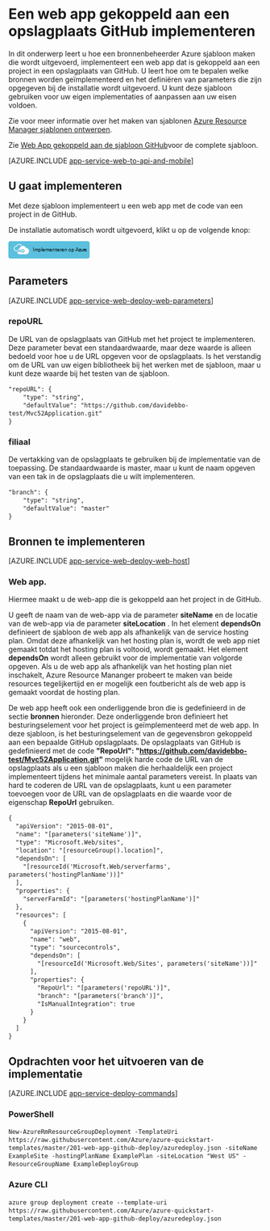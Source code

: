 <properties 
    pageTitle="Een web app dat is gekoppeld aan een opslagplaats GitHub implementeren" 
    description="Een sjabloon Azure Resource Manager gebruiken voor de implementatie van een web app met een project uit een bibliotheek GitHub." 
    services="app-service" 
    documentationCenter="" 
    authors="cephalin" 
    manager="wpickett" 
    editor=""/>

<tags 
    ms.service="app-service" 
    ms.workload="na" 
    ms.tgt_pltfrm="na" 
    ms.devlang="na" 
    ms.topic="article" 
    ms.date="04/27/2016" 
    ms.author="cephalin"/>

# <a name="deploy-a-web-app-linked-to-a-github-repository"></a>Een web app gekoppeld aan een opslagplaats GitHub implementeren

In dit onderwerp leert u hoe een bronnenbeheerder Azure sjabloon maken die wordt uitgevoerd, implementeert een web app dat is gekoppeld aan een project in een opslagplaats van GitHub. U leert hoe om te bepalen welke bronnen worden geïmplementeerd en het definiëren van parameters die zijn opgegeven bij de installatie wordt uitgevoerd. U kunt deze sjabloon gebruiken voor uw eigen implementaties of aanpassen aan uw eisen voldoen.

Zie voor meer informatie over het maken van sjablonen [Azure Resource Manager sjablonen ontwerpen](../resource-group-authoring-templates.md).

Zie [Web App gekoppeld aan de sjabloon GitHub](https://github.com/Azure/azure-quickstart-templates/blob/master/201-web-app-github-deploy/azuredeploy.json)voor de complete sjabloon.

[AZURE.INCLUDE [app-service-web-to-api-and-mobile](../../includes/app-service-web-to-api-and-mobile.md)] 

## <a name="what-you-will-deploy"></a>U gaat implementeren

Met deze sjabloon implementeert u een web app met de code van een project in de GitHub.

De installatie automatisch wordt uitgevoerd, klikt u op de volgende knop:

[![Implementeren op Azure](./media/app-service-web-arm-from-github-provision/deploybutton.png)](https://portal.azure.com/#create/Microsoft.Template/uri/https%3A%2F%2Fraw.githubusercontent.com%2FAzure%2Fazure-quickstart-templates%2Fmaster%2F201-web-app-github-deploy%2Fazuredeploy.json)

## <a name="parameters"></a>Parameters

[AZURE.INCLUDE [app-service-web-deploy-web-parameters](../../includes/app-service-web-deploy-web-parameters.md)]

### <a name="repourl"></a>repoURL

De URL van de opslagplaats van GitHub met het project te implementeren. Deze parameter bevat een standaardwaarde, maar deze waarde is alleen bedoeld voor hoe u de URL opgeven voor de opslagplaats. Is het verstandig om de URL van uw eigen bibliotheek bij het werken met de sjabloon, maar u kunt deze waarde bij het testen van de sjabloon.

    "repoURL": {
        "type": "string",
        "defaultValue": "https://github.com/davidebbo-test/Mvc52Application.git"
    }

### <a name="branch"></a>filiaal

De vertakking van de opslagplaats te gebruiken bij de implementatie van de toepassing. De standaardwaarde is master, maar u kunt de naam opgeven van een tak in de opslagplaats die u wilt implementeren.

    "branch": {
        "type": "string",
        "defaultValue": "master"
    }
    
## <a name="resources-to-deploy"></a>Bronnen te implementeren

[AZURE.INCLUDE [app-service-web-deploy-web-host](../../includes/app-service-web-deploy-web-host.md)]

### <a name="web-app"></a>Web app.

Hiermee maakt u de web-app die is gekoppeld aan het project in de GitHub. 

U geeft de naam van de web-app via de parameter **siteName** en de locatie van de web-app via de parameter **siteLocation** . In het element **dependsOn** definieert de sjabloon de web app als afhankelijk van de service hosting plan. Omdat deze afhankelijk van het hosting plan is, wordt de web app niet gemaakt totdat het hosting plan is voltooid, wordt gemaakt. Het element **dependsOn** wordt alleen gebruikt voor de implementatie van volgorde opgeven. Als u de web app als afhankelijk van het hosting plan niet inschakelt, Azure Resource Mananger probeert te maken van beide resources tegelijkertijd en er mogelijk een foutbericht als de web app is gemaakt voordat de hosting plan.

De web app heeft ook een onderliggende bron die is gedefinieerd in de sectie **bronnen** hieronder. Deze onderliggende bron definieert het besturingselement voor het project is geïmplementeerd met de web app. In deze sjabloon, is het besturingselement van de gegevensbron gekoppeld aan een bepaalde GitHub opslagplaats. De opslagplaats van GitHub is gedefinieerd met de code **"RepoUrl": "https://github.com/davidebbo-test/Mvc52Application.git"** mogelijk harde code de URL van de opslagplaats als u een sjabloon maken die herhaaldelijk een project implementeert tijdens het minimale aantal parameters vereist.
In plaats van hard te coderen de URL van de opslagplaats, kunt u een parameter toevoegen voor de URL van de opslagplaats en die waarde voor de eigenschap **RepoUrl** gebruiken.

    {
      "apiVersion": "2015-08-01",
      "name": "[parameters('siteName')]",
      "type": "Microsoft.Web/sites",
      "location": "[resourceGroup().location]",
      "dependsOn": [
        "[resourceId('Microsoft.Web/serverfarms', parameters('hostingPlanName'))]"
      ],
      "properties": {
        "serverFarmId": "[parameters('hostingPlanName')]"
      },
      "resources": [
        {
          "apiVersion": "2015-08-01",
          "name": "web",
          "type": "sourcecontrols",
          "dependsOn": [
            "[resourceId('Microsoft.Web/Sites', parameters('siteName'))]"
          ],
          "properties": {
            "RepoUrl": "[parameters('repoURL')]",
            "branch": "[parameters('branch')]",
            "IsManualIntegration": true
          }
        }
      ]
    }

## <a name="commands-to-run-deployment"></a>Opdrachten voor het uitvoeren van de implementatie

[AZURE.INCLUDE [app-service-deploy-commands](../../includes/app-service-deploy-commands.md)]

### <a name="powershell"></a>PowerShell

    New-AzureRmResourceGroupDeployment -TemplateUri https://raw.githubusercontent.com/Azure/azure-quickstart-templates/master/201-web-app-github-deploy/azuredeploy.json -siteName ExampleSite -hostingPlanName ExamplePlan -siteLocation "West US" -ResourceGroupName ExampleDeployGroup

### <a name="azure-cli"></a>Azure CLI

    azure group deployment create --template-uri https://raw.githubusercontent.com/Azure/azure-quickstart-templates/master/201-web-app-github-deploy/azuredeploy.json


 
